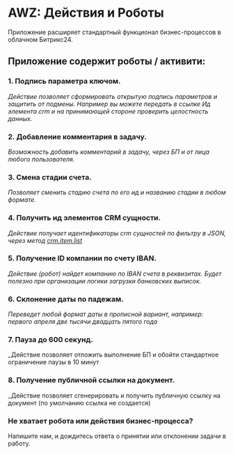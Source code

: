 # AWZ: Действия и Роботы
<!-- desc-start -->
Приложение расширяет стандартный функционал бизнес-процессов в облачном Битрикс24.

## Приложение содержит роботы / активити:

### 1. Подпись параметра ключом.
_Действие позволяет сформировать открытую подпись параметров и защитить от подмены. Например вы можете передать в ссылке Ид элемента crm и на принимающей стороне проверить целостность данных._
### 2. Добавление комментария в задачу.
_Возможность добавить комментарий в задачу, через БП и от лица любого пользователя._
### 3. Смена стадии счета.
_Позволяет сменить стадию счета по его ид и названию стадии в любом формате._
### 4. Получить ид элементов CRM сущности.
_Действие получает идентификаторы crm сущностей по фильтру в JSON, через метод [crm.item.list](https://apidocs.bitrix24.ru/api-reference/crm/universal/crm-item-list.html)_
### 5. Получение ID компании по счету IBAN.
_Действие (робот) найдет компанию по IBAN счета в реквизитах. Будет полезно при организации логики загрузки банковских выписок._
### 6. Склонение даты по падежам.
_Переведет любой формат даты в прописной вариант, например: первого апреля две тысячи двадцать пятого года_
### 7. Пауза до 600 секунд.
_Действие позволяет отложить выполнение БП и обойти стандартное ограничение паузы в 10 минут
### 8. Получение публичной ссылки на документ.
_Действие позволяет сгенерировать и получить публичную ссылку на документ (по умолчанию ссылка не создается)


<!-- desc-end -->

### Не хватает робота или действия бизнес-процесса?

Напишите нам, и дождитесь ответа о принятии или отклонении задачи в работу.